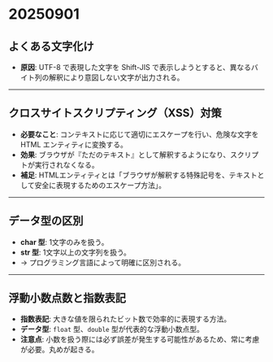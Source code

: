 # 20250901
## よくある文字化け

* **原因**: UTF-8 で表現した文字を Shift-JIS で表示しようとすると、異なるバイト列の解釈により意図しない文字が出力される。

---

## クロスサイトスクリプティング（XSS）対策

* **必要なこと**: コンテキストに応じて適切にエスケープを行い、危険な文字を HTML エンティティに変換する。
* **効果**: ブラウザが『ただのテキスト』として解釈するようになり、スクリプトが実行されなくなる。
* **補足**: HTMLエンティティとは「ブラウザが解釈する特殊記号を、テキストとして安全に表現するためのエスケープ方法」。

---

## データ型の区別

* **char 型**: 1文字のみを扱う。
* **str 型**: 1文字以上の文字列を扱う。
* → プログラミング言語によって明確に区別される。

---

## 浮動小数点数と指数表記

* **指数表記**: 大きな値を限られたビット数で効率的に表現する方法。
* **データ型**: `float` 型、`double` 型が代表的な浮動小数点型。
* **注意点**: 小数を扱う際には必ず誤差が発生する可能性があるため、常に考慮が必要。丸めが起きる。
